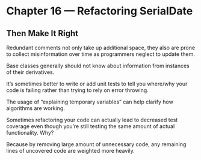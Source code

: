 # Chapter 16 — Refactoring SerialDate

## Then Make It Right

Redundant comments not only take up additional space, they also are prone to collect misinformation over time as programmers neglect to update them.

Base classes generally should not know about information from instances of their derivatives.

It’s sometimes better to write or add unit tests to tell you where/why your code is failing rather than trying to rely on error throwing.

The usage of “explaining temporary variables” can help clarify how algorithms are working.

Sometimes refactoring your code can actually lead to decreased test coverage even though you’re still testing the same amount of actual functionality. Why?

Because by removing large amount of unnecessary code, any remaining lines of uncovered code are weighted more heavily.

